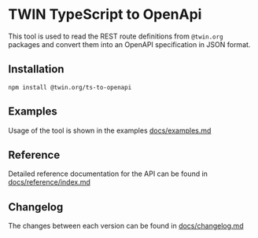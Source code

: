 # TWIN TypeScript to OpenApi

This tool is used to read the REST route definitions from `@twin.org` packages and convert them into an OpenAPI specification in JSON format.

## Installation

```shell
npm install @twin.org/ts-to-openapi
```

## Examples

Usage of the tool is shown in the examples [docs/examples.md](docs/examples.md)

## Reference

Detailed reference documentation for the API can be found in [docs/reference/index.md](docs/reference/index.md)

## Changelog

The changes between each version can be found in [docs/changelog.md](docs/changelog.md)
